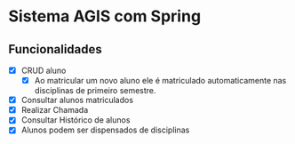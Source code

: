 # Sistema AGIS com Spring

## Funcionalidades
- [x] CRUD aluno
	- [x] Ao matricular um novo aluno ele é matriculado automaticamente nas disciplinas de primeiro semestre.
- [x] Consultar alunos matriculados
- [x] Realizar Chamada
- [x] Consultar Histórico de alunos
- [x] Alunos podem ser dispensados de disciplinas
